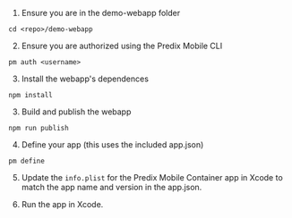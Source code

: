 1. Ensure you are in the demo-webapp folder

  ```
  cd <repo>/demo-webapp
  ```

2. Ensure you are authorized using the Predix Mobile CLI

  ```
  pm auth <username>
  ```

3. Install the webapp's dependences

  ```
  npm install
  ```
  
3. Build and publish the webapp

  ```
  npm run publish
  ```

4. Define your app (this uses the included app.json)

  ```
  pm define
  ```

5. Update the `info.plist` for the Predix Mobile Container app in Xcode to match the app name and version in the app.json.

6. Run the app in Xcode.